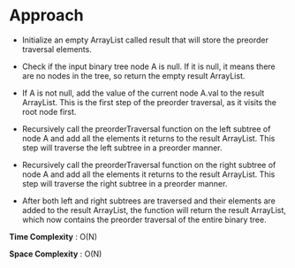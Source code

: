 # Approach

- Initialize an empty ArrayList called result that will store the preorder traversal elements.

- Check if the input binary tree node A is null. If it is null, it means there are no nodes in the tree, so return the empty result ArrayList.

- If A is not null, add the value of the current node A.val to the result ArrayList. This is the first step of the preorder traversal, as it visits the root node first.

- Recursively call the preorderTraversal function on the left subtree of node A and add all the elements it returns to the result ArrayList. This step will traverse the left subtree in a preorder manner.

- Recursively call the preorderTraversal function on the right subtree of node A and add all the elements it returns to the result ArrayList. This step will traverse the right subtree in a preorder manner.

- After both left and right subtrees are traversed and their elements are added to the result ArrayList, the function will return the result ArrayList, which now contains the preorder traversal of the entire binary tree.

**Time Complexity** : O(N)

**Space Complexity** : O(N)